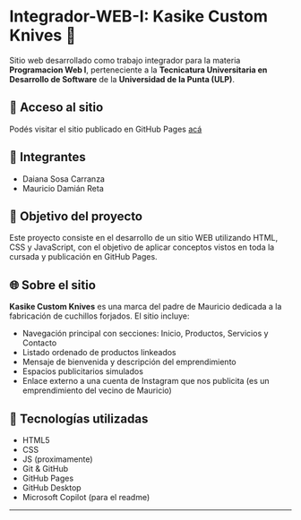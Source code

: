 # Integrador-WEB-I: Kasike Custom Knives 🔪

Sitio web desarrollado como trabajo integrador para la materia **Programacion Web I**, perteneciente a la **Tecnicatura Universitaria en Desarrollo de Software** de la **Universidad de la Punta (ULP)**.

## 📱 Acceso al sitio

Podés visitar el sitio publicado en GitHub Pages [acá](https://maurowebmaker.github.io/Integrador-WEB-I/)

## 👥 Integrantes

- Daiana Sosa Carranza
- Mauricio Damián Reta

## 🎯 Objetivo del proyecto

Este proyecto consiste en el desarrollo de un sitio WEB utilizando HTML, CSS y JavaScript, con el objetivo de aplicar conceptos vistos en toda la cursada y publicación en GitHub Pages.

## 🌐 Sobre el sitio

**Kasike Custom Knives** es una marca del padre de Mauricio dedicada a la fabricación de cuchillos forjados. El sitio incluye:

- Navegación principal con secciones: Inicio, Productos, Servicios y Contacto
- Listado ordenado de productos linkeados
- Mensaje de bienvenida y descripción del emprendimiento
- Espacios publicitarios simulados
- Enlace externo a una cuenta de Instagram que nos publicita (es un emprendimiento del vecino de Mauricio)

## 🚀 Tecnologías utilizadas

- HTML5
- CSS
- JS (proximamente)
- Git & GitHub
- GitHub Pages
- GitHub Desktop
- Microsoft Copilot (para el readme)

---

